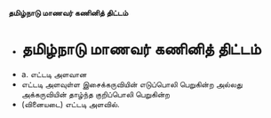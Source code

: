 **தமிழ்நாடு மாணவர் கணினித் திட்டம்**
- # தமிழ்நாடு மாணவர் கணினித் திட்டம்
- a. எட்டடி அளவான
- எட்டடி அளவுள்ள இசைக்கருவியின் எடுப்பொலி பெறுகின்ற அல்லது அக்கருவியின் தாழ்ந்த குறிப்பொலி பெறுகின்ற
- (வினையடை) எட்டடி அளவில்.

